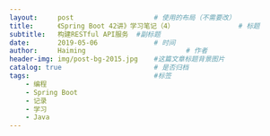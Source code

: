 ```yaml
---
layout:     post   				    # 使用的布局（不需要改）
title:      《Spring Boot 42讲》学习笔记（4） 				# 标题 
subtitle:   构建RESTful API服务  #副标题
date:       2019-05-06				# 时间
author:     Haiming 						# 作者
header-img: img/post-bg-2015.jpg 	#这篇文章标题背景图片
catalog: true 						# 是否归档
tags:								#标签
    - 编程
    - Spring Boot
    - 记录
    - 学习
    - Java
---
```

